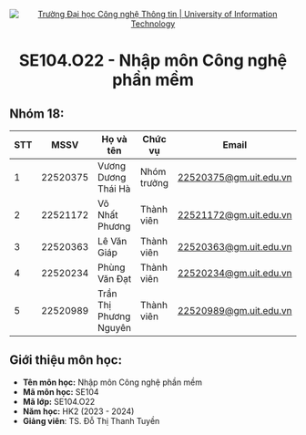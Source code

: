 <p align="center">
  <a href="https://www.uit.edu.vn/" title="Trường Đại học Công nghệ Thông tin" style="border: none;">
    <img src="https://i.imgur.com/WmMnSRt.png" alt="Trường Đại học Công nghệ Thông tin | University of Information Technology">
  </a>
</p>

<h1 align="center"><b>SE104.O22 - Nhập môn Công nghệ phần mềm</b></h>

## Nhóm 18:
|**STT**|**MSSV**|   **Họ và tên**  |**Chức vụ**|       **Email**      |
|-------|--------|------------------|-----------|----------------------|
|   1   |22520375| Vương Dương Thái Hà |Nhóm trưởng|22520375@gm.uit.edu.vn|
|   2   |22521172| Võ Nhất Phương |Thành viên |22521172@gm.uit.edu.vn|
|   3   |22520363| Lê Văn Giáp  |Thành viên |22520363@gm.uit.edu.vn|
|   4   |22520234| Phùng Văn Đạt |Thành viên |22520234@gm.uit.edu.vn|
|   5   |22520989| Trần Thị Phương Nguyên |Thành viên |22520989@gm.uit.edu.vn|

## Giới thiệu môn học:
* **Tên môn học:** Nhập môn Công nghệ phần mềm
* **Mã môn học:** SE104
* **Mã lớp:** SE104.O22
* **Năm học:** HK2 (2023 - 2024)
* **Giảng viên**: TS. Đỗ Thị Thanh Tuyền

